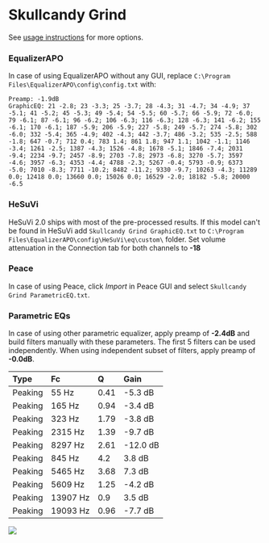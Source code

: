 # Skullcandy Grind
See [usage instructions](https://github.com/jaakkopasanen/AutoEq#usage) for more options.

### EqualizerAPO
In case of using EqualizerAPO without any GUI, replace `C:\Program Files\EqualizerAPO\config\config.txt`
with:
```
Preamp: -1.9dB
GraphicEQ: 21 -2.8; 23 -3.3; 25 -3.7; 28 -4.3; 31 -4.7; 34 -4.9; 37 -5.1; 41 -5.2; 45 -5.3; 49 -5.4; 54 -5.5; 60 -5.7; 66 -5.9; 72 -6.0; 79 -6.1; 87 -6.1; 96 -6.2; 106 -6.3; 116 -6.3; 128 -6.3; 141 -6.2; 155 -6.1; 170 -6.1; 187 -5.9; 206 -5.9; 227 -5.8; 249 -5.7; 274 -5.8; 302 -6.0; 332 -5.4; 365 -4.9; 402 -4.3; 442 -3.7; 486 -3.2; 535 -2.5; 588 -1.8; 647 -0.7; 712 0.4; 783 1.4; 861 1.8; 947 1.1; 1042 -1.1; 1146 -3.4; 1261 -2.5; 1387 -4.3; 1526 -4.8; 1678 -5.1; 1846 -7.4; 2031 -9.4; 2234 -9.7; 2457 -8.9; 2703 -7.8; 2973 -6.8; 3270 -5.7; 3597 -4.6; 3957 -6.3; 4353 -4.4; 4788 -2.3; 5267 -0.4; 5793 -0.9; 6373 -5.0; 7010 -8.3; 7711 -10.2; 8482 -11.2; 9330 -9.7; 10263 -4.3; 11289 0.0; 12418 0.0; 13660 0.0; 15026 0.0; 16529 -2.0; 18182 -5.8; 20000 -6.5
```

### HeSuVi
HeSuVi 2.0 ships with most of the pre-processed results. If this model can't be found in HeSuVi add
`Skullcandy Grind GraphicEQ.txt` to `C:\Program Files\EqualizerAPO\config\HeSuVi\eq\custom\` folder.
Set volume attenuation in the Connection tab for both channels to **-18**

### Peace
In case of using Peace, click *Import* in Peace GUI and select `Skullcandy Grind ParametricEQ.txt`.

### Parametric EQs
In case of using other parametric equalizer, apply preamp of **-2.4dB** and build filters manually
with these parameters. The first 5 filters can be used independently.
When using independent subset of filters, apply preamp of **-0.0dB**.

| Type    | Fc       |    Q | Gain     |
|:--------|:---------|:-----|:---------|
| Peaking | 55 Hz    | 0.41 | -5.3 dB  |
| Peaking | 165 Hz   | 0.94 | -3.4 dB  |
| Peaking | 323 Hz   | 1.79 | -3.8 dB  |
| Peaking | 2315 Hz  | 1.39 | -9.7 dB  |
| Peaking | 8297 Hz  | 2.61 | -12.0 dB |
| Peaking | 845 Hz   | 4.2  | 3.8 dB   |
| Peaking | 5465 Hz  | 3.68 | 7.3 dB   |
| Peaking | 5609 Hz  | 1.25 | -4.2 dB  |
| Peaking | 13907 Hz | 0.9  | 3.5 dB   |
| Peaking | 19093 Hz | 0.96 | -7.7 dB  |

![](https://raw.githubusercontent.com/jaakkopasanen/AutoEq/master/results/rtings/avg/Skullcandy%20Grind/Skullcandy%20Grind.png)